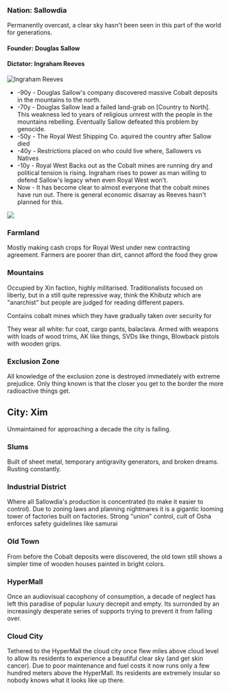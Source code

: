 
### Nation: Sallowdia
Permanently overcast, a clear sky hasn't been seen in this part of the world for generations.
#### Founder: Douglas Sallow
#### Dictator: Ingraham Reeves
![Ingraham Reeves](https://i.imgur.com/lUvlB33.png)
- -90y - Douglas Sallow's company discovered massive Cobalt deposits in the mountains to the north.
- -70y - Douglas Sallow lead a failed land-grab on [Country to North].
This weakness led to years of religious urnrest with the people in the mountains rebelling. Eventually Sallow defeated this problem by genocide.
- -50y - The Royal West Shipping Co. aquired the country after Sallow died 
- -40y - Restrictions placed on who could live where, Sallowers vs Natives
- -10y - Royal West Backs out as the Cobalt mines are running dry and political tension is rising. Ingraham rises to power as man willing to defend Sallow's legacy when even Royal West won't.
- Now - It has become clear to almost everyone that the cobalt mines have run out. There is general economic disarray as Reeves hasn't planned for this.


![](https://i.imgur.com/aQL6XiZ.png)

### Farmland
Mostly making cash crops for Royal West under new contracting agreement. Farmers are poorer than dirt, cannot afford the food they grow
### Mountains
Occupied by Xin faction, highly militarised. Traditionalists focused on liberty, but in a still quite repressive way, think the Khibutz which are "anarchist" but people are judged for reading different papers. 

Contains cobalt mines which they have gradually taken over security for

They wear all white: fur coat, cargo pants, balaclava. Armed with weapons with loads of wood trims, AK like things, SVDs like things, Blowback pistols with wooden grips.

### Exclusion Zone
All knowledge of the exclusion zone is destroyed immediately with extreme prejudice. Only thing known is that the closer you get to the border the more radioactive things get.

## City: Xim
Unmaintained for approaching a decade the city is failing.

### Slums
Built of sheet metal, temporary antigravity generators, and broken dreams. Rusting constantly. 

### Industrial District
Where all Sallowdia's production is concentrated (to make it easier to control). Due to zoning laws and planning nightmares it is a gigantic looming tower of factories built on factories. Strong "union" control, cult of Osha enforces safety guidelines like samurai 

### Old Town
From before the Cobalt deposits were discovered, the old town still shows a simpler time of wooden houses painted in bright colors.

### HyperMall
Once an audiovisual cacophony of consumption, a decade of neglect has left this paradise of popular luxury decrepit and empty. Its surronded by an increasingly desperate series of supports trying to prevent it from falling over.

### Cloud City
Tethered to the HyperMall the cloud city once flew miles above cloud level to allow its residents to experience a beautiful clear sky (and get skin cancer). Due to poor maintenance and fuel costs it now runs only a few hundred meters above the HyperMall. Its residents are extremely insular so nobody knows what it looks like up there.



<!--stackedit_data:
eyJoaXN0b3J5IjpbMjg1NzI5OTgxLC0xNjg0OTI2OTUyLC05NT
Q5MzgxMzEsMzg1NzcxODk5XX0=
-->